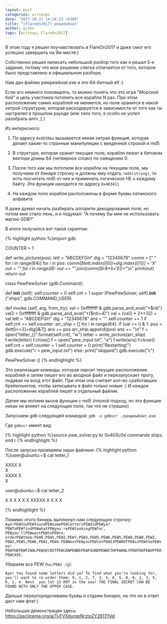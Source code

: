 ```yaml
---
layout: post
categories: writeups
date: "2017-10-21 14:34:23 +0300"
title: "[FlareOn2017] pewpewboat"
author: groke
tags: [writeup, FlareOn2017]
---
```


В этом году я решил поучавствовать в FlareOn2017 и даже смог его
успешно завершить на 9м месте:)

Собственно решил написать небольшой разбор того как я решал 5-е задание, потому
что мое решение слегка отличается от того, которое было представлено в
официальном разборе.

Нам дан файлик pewpewboat.exe и это 64-битный elf :)

Если его немного поковырять, то можно понять что это игра "Морской бой" и цель
участника потопить все корабли N раз. При этом расположение самих кораблей не
меняется, но поле хранится в некой хитрой структурке, которая раскодируется в
зависимости от того как ты настрелял в прошлом раунде (или типо того, я особо не
успел разобрать алго ;[ )

Из интересного:

1.  По адресу `0x4038ba` вызывается некая хитрая функция, которая делает
    какие-то странные манипуляции с введенной строкой и md5

2.  В структуре, которая хранит текущее поле, корабли лежат в битовом векторе длины 64
    (четверное слово) по смещению 0.

3.  После того как мы потопили все корабли на текущем поле, мы получаем от
        бинаря строчку и должны ему отдать `!md5(string)`, то есть посчитать md5
        от нее и применить логическое НЕ к каждому байту. Эта функция находится
        по адресу `0x403411`

4.  На каждом поле корабли расположены в форме буквы латинского алфавита
    

Я даже думал начать разбирать алгоритм декодирования поля, но потом мне стало лень, и я подумал: "А почему бы мне не использовать магию GDB?"
 

В итоге получился вот такой скриптик:

{% highlight python %}import gdb

COUNTER = 1

def write_picture(pos):
   lett = "ABCDEFGH"
   dig = "12345678"
   comm = [" " for i in range(64)]
   for i in pos:
       comm[8*lett.index(i[0])+dig.index(i[1])] = 'X'
   out = ""
   for i in range(8):
       out += "".join(comm[8*i:8*(i+1)])+"\n"
   print(out)
   return out


class PewPewSolver (gdb.Command):

  def __init__ (self):
    self.counter = 0
    self.cnt = 1
    super (PewPewSolver, self).__init__ ("ships", gdb.COMMAND_USER)

  def invoke (self, arg, from_tty):
    val = 0xffffffff & gdb.parse_and_eval("*$rdi")
    val3 = 0xffffffff & gdb.parse_and_eval("*($rdi+4)")
    val = (val3 * 2**32) + val
    lett = "ABCDEFGH"
    dig = "12345678"
    ans = ""
    self.counter += 1
    if self.cnt == self.counter:
        arr_ship = []
        for i in range(64):
            if (val >> i) & 1:
                pos = (lett[i>>3]+dig[i&7])
                ans += pos
                arr_ship.append(pos)
                ans += "\n"
        f = open("letter_{}".format(self.cnt), "w")
        letter = write_picture(arr_ship)
        f.write(letter)
        f.close()
        f = open("pew_input.txt", "a")
        f.write(ans)
        f.close()
        self.cnt = self.counter + 1
        self.counter = 0
        print("Restarting!")
        gdb.execute("r < pew_input.txt")
    else:
        print("skipped")
        gdb.execute("c")

PewPewSolver ()
{% endhighlight %}

Это реализация команды, которая парсит текущее расположение кораблей и затем
пишет его во входной файл и перезапускает прогу, подавая на вход этот файл. При
этом она считает кол-во сработавших брейкпоинтов, чтобы записывать в файл только
новые :) И каждое расположение кораблей пишет в отдельный файлик

Далее мы нопаем вызов функции с md5 (плохой подход, но эта функция никак не
влияет на следующее поле, так что не страшно)

Запускаем gdb следующей командой: `gdb -x gdbscr ./pewpewboat.exe`

Где `gdbscr` имеет вид:

{% highlight python %}source pew_solver.py
br 0x403c0d
commands
ships
end
r
{% endhighlight %}

После запуска проверяем наши файлики: 
{% highlight python %}user@ubuntu:~$ cat letter_1
        
   XXXX 
   X    
   X    
   XXXX 
   X    
   X    
        
user@ubuntu:~$ cat letter_2
        
   X   X
   X   X
   X   X
   XXXXX
   X   X
   X   X
        
{% endhighlight %}

Помимо этого бинарь выплюнул нам следующую строчку:
`Aye!PEWYouPEWfoundPEWsomePEWlettersPEWdidPEWya?PEWToPEWfindPEWwhatPEWyou'rePEWlookingPEWfor,
PEWyou'llPEWwantPEWtoPEWre-orderPEWthem:PEW9,PEW1,PEW2,PEW7,PEW3,PEW5,PEW6,PEW5,PEW8,PEW0,PEW2,
PEW3,PEW5,PEW6,PEW1,PEW4.PEWNextPEWyouPEWletPEW13PEWROTPEWinPEWthePEWsea!
PEWTHEPEWFINALPEWSECRETPEWCANPEWBEPEWFOUNDPEWWITHPEWONLYPEWTHEPEWUPPERPEWCASE.`

Убираем все PEW (`%s/PEW/ /g`):

`Aye! You found some letters did ya? To find what you're looking for, you'll
want to re-order them: 9, 1, 2, 7, 3, 5, 6, 5, 8, 0, 2, 3, 5, 6, 1, 4. Next  you
let 13 ROT in the sea! THE FINAL SECRET CAN BE FOUND WITH ONLY THE UPPER CASE.`

Дальше переупорядочиваем буквы и отдаем бинарю, на что он в ответ даст нам флаг:)

 Небольшая демонстрация здесь: <https://asciinema.org/a/TvFVXdurqpNrztoZY281TfVel>
